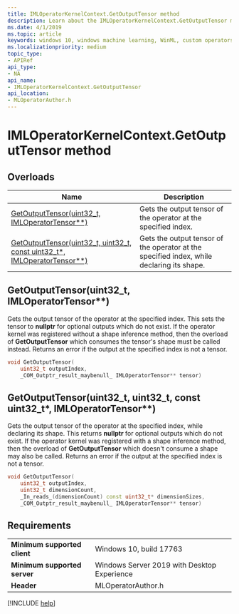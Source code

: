 ```yaml
---
title: IMLOperatorKernelContext.GetOutputTensor method
description: Learn about the IMLOperatorKernelContext.GetOutputTensor method. This method gets the output tensor of the operator at the specified index.
ms.date: 4/1/2019
ms.topic: article
keywords: windows 10, windows machine learning, WinML, custom operators, GetOutputTensor
ms.localizationpriority: medium
topic_type:
- APIRef
api_type:
- NA
api_name:
- IMLOperatorKernelContext.GetOutputTensor
api_location:
- MLOperatorAuthor.h
---
```


# IMLOperatorKernelContext.GetOutputTensor method

## Overloads

| Name | Description |
|------|-------------|
| [GetOutputTensor(uint32_t, IMLOperatorTensor**)](#GetOutputTensor1) | Gets the output tensor of the operator at the specified index. |
| [GetOutputTensor(uint32_t, uint32_t, const uint32_t*, IMLOperatorTensor**)](#GetOutputTensor2) | Gets the output tensor of the operator at the specified index, while declaring its shape. |

<a name="GetOutputTensor1"></a>
## GetOutputTensor(uint32_t, IMLOperatorTensor**)

Gets the output tensor of the operator at the specified index. This sets the tensor to **nullptr** for optional outputs which do not exist. If the operator kernel was registered without a shape inference method, then the overload of **GetOutputTensor** which consumes the tensor's shape must be called instead. Returns an error if the output at the specified index is not a tensor.

```cpp
void GetOutputTensor(
    uint32_t outputIndex,
    _COM_Outptr_result_maybenull_ IMLOperatorTensor** tensor)
```

<a name="GetOutputTensor2"></a>
## GetOutputTensor(uint32_t, uint32_t, const uint32_t*, IMLOperatorTensor**)

Gets the output tensor of the operator at the specified index, while declaring its shape. This returns **nullptr** for optional outputs which do not exist. If the operator kernel was registered with a shape inference method, then the overload of **GetOutputTensor** which doesn't consume a shape may also be called. Returns an error if the output at the specified index is not a tensor.

```cpp
void GetOutputTensor(
    uint32_t outputIndex,
    uint32_t dimensionCount,
    _In_reads_(dimensionCount) const uint32_t* dimensionSizes,
    _COM_Outptr_result_maybenull_ IMLOperatorTensor** tensor)
```

## Requirements

| | |
|-|-|
| **Minimum supported client** | Windows 10, build 17763 |
| **Minimum supported server** | Windows Server 2019 with Desktop Experience |
| **Header** | MLOperatorAuthor.h |

[!INCLUDE [help](../../includes/get-help.md)]
